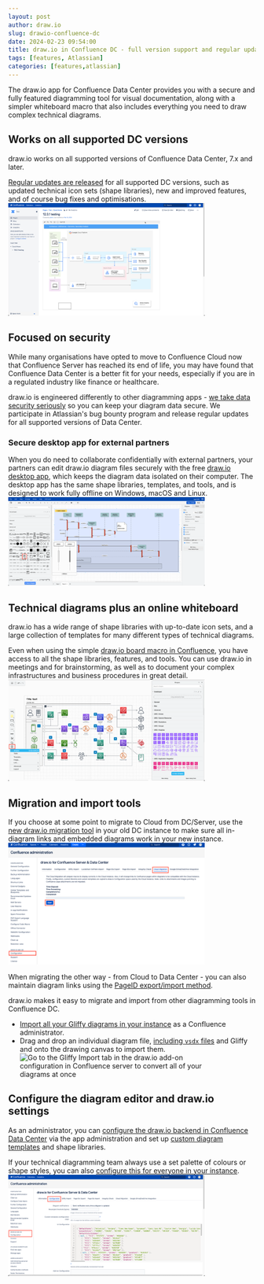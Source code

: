```yaml
---
layout: post
author: draw.io
slug: drawio-confluence-dc
date: 2024-02-23 09:54:00
title: draw.io in Confluence DC - full version support and regular updates
tags: [features, Atlassian]
categories: [features,atlassian]
---
```


The draw.io app for Confluence Data Center provides you with a secure and fully featured diagramming tool for visual documentation, along with a simpler whiteboard macro that also includes everything you need to draw complex technical diagrams.

## Works on all supported DC versions

draw.io works on all supported versions of Confluence Data Center, 7.x and later. 

[Regular updates are released](https://marketplace.atlassian.com/apps/1210933/draw-io-diagrams-whiteboards/version-history) for all supported DC versions, such as updated technical icon sets (shape libraries), new and improved features, and of course bug fixes and optimisations.
<br /><img src="/assets/img/blog/drawio-dc-gcp-diagram.png" style="width=100%;max-width:400px;height:auto;" alt="The draw.io desktop app has all the same shape libraries and tools as draw.io in Confluence DC - collaborate securely with your external partners using our offline app">

## Focused on security

While many organisations have opted to move to Confluence Cloud now that Confluence Server has reached its end of life, you may have found that Confluence Data Center is a better fit for your needs, especially if you are in a regulated industry like finance or healthcare. 

draw.io is engineered differently to other diagramming apps - [we take data security seriously](/blog/data-protection.html) so you can keep your diagram data secure.  We participate in Atlassian's bug bounty program and release regular updates for all supported versions of Data Center. 


### Secure desktop app for external partners

When you do need to collaborate confidentially with external partners, your partners can edit draw.io diagram files securely with the free [draw.io desktop app](https://get.diagrams.net/), which keeps the diagram data isolated on their computer. The desktop app has the same shape libraries, templates, and tools, and is designed to work fully offline on Windows, macOS and Linux. 
<br /><img src="/assets/img/blog/drawio-dc-uml-shape-library.png" style="width=100%;max-width:400px;height:auto;" alt="The draw.io desktop app has all the same shape libraries and tools as draw.io in Confluence DC - collaborate securely with your external partners using our offline app">

## Technical diagrams plus an online whiteboard

draw.io has a wide range of shape libraries with up-to-date icon sets, and a large collection of templates for many different types of technical diagrams. 

Even when using the simple [draw.io board macro in Confluence](/blog/online-whiteboard-confluence.html), you have access to all the shape libraries, features, and tools. You can use draw.io in meetings and for brainstorming, as well as to document your complex infrastructures and business procedures in great detail.
<br /><img src="/assets/img/blog/drawio-dc-board-shapes-panel.png" style="width=100%;max-width:400px;height:auto;" alt="Access all the technical diagramming shape libraries, templates and tools via + in the toolbar in the draw.io macro for Confluence DC">

## Migration and import tools

If you choose at some point to migrate to Cloud from DC/Server, use the [new draw.io migration tool](/blog/confluence-drawio-migration.html) in your old DC instance to make sure all in-diagram links and embedded diagrams work in your new instance. 
<br /><img src="/assets/img/blog/confluence-server-cloud-migration.png" style="width=100%;max-width:400px;height:auto;" alt="Start the Confluence DC/Server to Cloud migration preparation for draw.io diagrams in the administration area via draw.io add-on > Configuration > Cloud Migration">

When migrating the other way - from Cloud to Data Center - you can also maintain diagram links using the [PageID export/import method](doc/faq/migrate-drawio-confluence).

draw.io makes it easy to migrate and import from other diagramming tools in Confluence DC.
* [Import all your Gliffy diagrams in your instance](/doc/faq/mass-import-gliffy-confluence-server) as a Confluence administrator. 
* Drag and drop an individual diagram file, [including ``vsdx`` files](/doc/faq/open-vsd-files-confluence-server.html) and Gliffy and onto the drawing canvas to import them.
<br /><img src="/assets/img/blog/gliffy-import-confluence-server.png" style="width=100%;max-width:400px;height:auto;" alt="Go to the Gliffy Import tab in the draw.io add-on configuration in Confluence server to convert all of your diagrams at once">

## Configure the diagram editor and draw.io settings

As an administrator, you can [configure the draw.io backend in Confluence Data Center](/doc/faq/configure-drawio-confluence-server.html) via the app administration and set up [custom diagram templates](/doc/faq/custom-templates-confluence-server.html) and shape libraries.

If your technical diagramming team always use a set palette of colours or shape styles, you can also [configure this for everyone in your instance](doc/faq/configure-diagram-editor.html). 
<br /><img src="/assets/img/blog/drawio-dc-configuration.png" style="width=100%;max-width:400px;height:auto;" alt="Configure default colours and styles in the draw.io configuration in Confluence Data Center for all users in your instance">